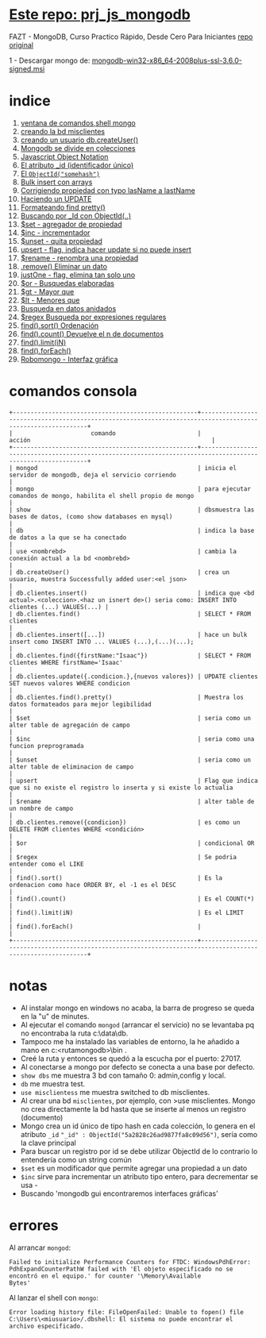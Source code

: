 # [Este repo: prj_js_mongodb](https://github.com/eacevedof/prj_js_mongodb)
FAZT - MongoDB, Curso Practico Rápido, Desde Cero Para Iniciantes 
[repo original](https://github.com/FaztWeb/mongodb-course/blob/master/first-db.js)

1 - Descargar mongo de: 
[mongodb-win32-x86_64-2008plus-ssl-3.6.0-signed.msi](https://www.mongodb.com/dr/fastdl.mongodb.org/win32/mongodb-win32-x86_64-2008plus-ssl-3.6.0-signed.msi/download)

# indice

1. [ventana de comandos,shell mongo](https://youtu.be/Apbk83XL8L8?t=596)
2. [creando la bd misclientes](https://youtu.be/Apbk83XL8L8?t=771)
3. [creando un usuario db.createUser()](https://youtu.be/Apbk83XL8L8?t=800)
4. [Mongodb se divide en colecciones](https://youtu.be/Apbk83XL8L8?t=948)
5. [Javascript Object Notation](https://youtu.be/Apbk83XL8L8?t=1041)
6. [El atributo _id (identificador único)](https://youtu.be/Apbk83XL8L8?t=1153)
7. [El `ObjectId("somehash")`](https://youtu.be/Apbk83XL8L8?t=1203)
8. [Bulk insert con arrays ](https://youtu.be/Apbk83XL8L8?t=1320)
9. [Corrigiendo propiedad con typo lasName a lastName](https://youtu.be/Apbk83XL8L8?t=1660)
10. [Haciendo un UPDATE](https://youtu.be/Apbk83XL8L8?t=1916)
11. [Formateando find pretty()](https://youtu.be/Apbk83XL8L8)
12. [Buscando por _Id con ObjectId(..)](https://youtu.be/Apbk83XL8L8?t=2102)
13. [$set - agregador de propiedad](https://youtu.be/Apbk83XL8L8?t=2368)
14. [$inc - incrementador](https://youtu.be/Apbk83XL8L8?t=2446)
14. [$unset - quita propiedad](https://youtu.be/Apbk83XL8L8?t=2628)
15. [upsert - flag, indica hacer update si no puede insert](https://youtu.be/Apbk83XL8L8?t=2792)
16. [$rename - renombra una propiedad](https://youtu.be/Apbk83XL8L8?t=2947)
17. [.remove() Eliminar un dato](https://youtu.be/Apbk83XL8L8?t=3005)
18. [justOne - flag, elimina tan solo uno](https://youtu.be/Apbk83XL8L8?t=3129)
19. [$or - Busquedas elaboradas](https://youtu.be/Apbk83XL8L8?t=3212)
20. [$gt - Mayor que](https://youtu.be/Apbk83XL8L8?t=3523)
21. [$lt - Menores que](https://youtu.be/Apbk83XL8L8?t=3594)
22. [Busqueda en datos anidados](https://youtu.be/Apbk83XL8L8?t=3691)
23. [$regex Busqueda por expresiones regulares](https://youtu.be/Apbk83XL8L8?t=3848)
24. [find().sort() Ordenación](https://youtu.be/Apbk83XL8L8?t=3971)
25. [find().count() Devuelve el n de documentos](https://youtu.be/Apbk83XL8L8?t=4070)
26. [find().limit(iN)](https://youtu.be/Apbk83XL8L8?t=4162)
27. [find().forEach()](https://youtu.be/Apbk83XL8L8?t=4210)
28. [Robomongo - Interfaz gráfica](https://youtu.be/Apbk83XL8L8?t=4311)

# comandos consola
```
+----------------------------------------------------+------------------------------------------------------------------------------------------------------------+
|                      comando                       |                                                   acción                                                   |
+----------------------------------------------------+------------------------------------------------------------------------------------------------------------+
| mongod                                             | inicia el servidor de mongodb, deja el servicio corriendo                                                  |
| mongo                                              | para ejecutar comandos de mongo, habilita el shell propio de mongo                                         |
| show                                               | dbsmuestra las bases de datos, (como show databases en mysql)                                              |
| db                                                 | indica la base de datos a la que se ha conectado                                                           |
| use <nombrebd>                                     | cambia la conexión actual a la bd <nombrebd>                                                               |
| db.createUser()                                    | crea un usuario, muestra Successfully added user:<el json>                                                 |
| db.clientes.insert()                               | indica que <bd actual>.<coleccion>.<haz un isnert de>() seria como: INSERT INTO clientes (...) VALUES(...) |
| db.clientes.find()                                 | SELECT * FROM clientes                                                                                     |
| db.clientes.insert([...])                          | hace un bulk insert como INSERT INTO ... VALUES (...),(...)(...);                                          |
| db.clientes.find({firstName:"Isaac"})              | SELECT * FROM clientes WHERE firstName='Isaac'                                                             |
| db.clientes.update({.condicion.},{nuevos valores}) | UPDATE clientes SET nuevos valores WHERE condicion                                                         |
| db.clientes.find().pretty()                        | Muestra los datos formateados para mejor legibilidad                                                       |
| $set                                               | seria como un alter table de agregación de campo                                                           |
| $inc                                               | seria como una funcion preprogramada                                                                       |
| $unset                                             | seria como un alter table de eliminacion de campo                                                          |
| upsert                                             | Flag que indica que si no existe el registro lo inserta y si existe lo actualia                            |
| $rename                                            | alter table de un nombre de campo                                                                          |
| db.clientes.remove({condicion})                    | es como un DELETE FROM clientes WHERE <condición>                                                          |
| $or                                                | condicional OR                                                                                             |
| $regex                                             | Se podria entender como el LIKE                                                                            |
| find().sort()                                      | Es la ordenacion como hace ORDER BY, el -1 es el DESC                                                      |
| find().count()                                     | Es el COUNT(*)                                                                                             |
| find().limit(iN)                                   | Es el LIMIT                                                                                                |
| find().forEach()                                   |                                                                                                            |
+----------------------------------------------------+------------------------------------------------------------------------------------------------------------+
```

# notas
- Al instalar mongo en windows no acaba, la barra de progreso se queda en la "u" de minutes.
- Al ejecutar el comando `mongod` (arrancar el servicio) no se levantaba pq no encontraba la ruta c:\data\db.
- Tampoco me ha instalado las variables de entorno, la he añadido a mano en c:\<rutamongodb>\bin .
- Creé la ruta y entonces se quedó a la escucha por el puerto: 27017.
- Al conectarse a mongo por defecto se conecta a una base por defecto.
- `show dbs` me muestra 3 bd con tamaño 0: admin,config y local.
- `db` me muestra test.
- `use misclientess` me muestra switched to db misclientes.
- Al crear una bd `misclientes`, por ejemplo, con >use misclientes. Mongo no crea directamente la bd hasta que se inserte al menos un registro (documento)
- Mongo crea un id único de tipo hash en cada colección, lo genera en el atributo `_id`
`"_id" : ObjectId("5a2828c26ad9877fa8c09d56")`, sería como la clave principal
- Para buscar un registro por id se debe utilizar ObjectId de lo contrario lo entendería como un string común
- `$set` es un modificador que permite agregar una propiedad a un dato
- `$inc` sirve para incrementar un atributo tipo entero, para decrementar se usa -
- Buscando 'mongodb gui encontraremos interfaces gráficas'

# errores
Al arrancar `mongod`: 
```
Failed to initialize Performance Counters for FTDC: WindowsPdhError: PdhExpandCounterPathW failed with 'El objeto especificado no se encontró en el equipo.' for counter '\Memory\Available
Bytes'
```
Al lanzar el shell con `mongo`: 
```
Error loading history file: FileOpenFailed: Unable to fopen() file C:\Users\<miusuario>/.dbshell: El sistema no puede encontrar el archivo especificado.
```